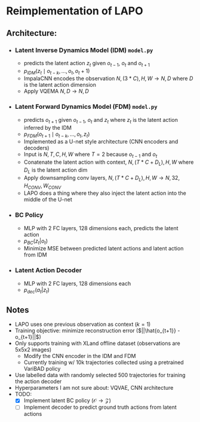 # Reimplementation of LAPO

## Architecture:
- ### Latent Inverse Dynamics Model (IDM) `model.py`
    - predicts the latent action $z_t$ given $o_{t-1}$, $o_t$ and $o_{t+1}$
    - $p_{IDM}(z_t \mid o_{t-k}, \dots, o_t, o_t+1)$
    - ImpalaCNN encodes the observation $N,(3 * C), H, W \rightarrow N, D$ where $D$ is the latent action dimension
    - Apply VQEMA $N,D \rightarrow N,D$
- ### Latent Forward Dynamics Model (FDM) `model.py`
    - predicts $o_{t+1}$ given $o_{t-1}$, $o_t$ and $z_t$ where $z_t$ is the latent action inferred by the IDM
    - $p_{FDM}(o_{t+1} \mid o_{t-k}, \dots, o_t, z_t)$
    - Implemented as a U-net style architecture (CNN encoders and decoders)
    - Input is $N,T,C,H,W$ where $T=2$ because $o_{t-1}$ and $o_t$
    - Conatenate the latent action with context, $N,(T*C+D_L),H,W$ where $D_L$ is the latent action dim
    - Apply downsampling conv layers, $N,(T*C+D_L),H,W \rightarrow N,32,H_{CONV},W_{CONV}$
    - LAPO does a thing where they also inject the latent action into the middle of the U-net
- ### BC Policy
    - MLP with 2 FC layers, 128 dimensions each, predicts the latent action
    - $p_{BC}(z_t | o_t)$ 
    - Minimize MSE between predicted latent actions and latent action from IDM
- ### Latent Action Decoder 
    - MLP with 2 FC layers, 128 dimensions each
    - $p_{dec}(a_t | z_t)$

## Notes
- LAPO uses one previous observation as context ($k=1$)
- Training objective: minimize reconstruction error ($||\hat{o_{t+1}} - o_{t+1}||$)
- Only supports training with XLand offline dataset (observations are 5x5x2 images)
    - Modify the CNN encoder in the IDM and FDM
    - Currently training w/ 10k trajectories collected using a pretrained VariBAD policy
- Use labelled data with randomly selected 500 trajectories for training the action decoder
- Hyperparameters I am not sure about: VQVAE, CNN architecture
- TODO: 
    - [x] Implement latent BC policy ($\mathcal{O} \rightarrow \mathcal{Z}$)
    - [ ] Implement decoder to predict ground truth actions from latent actions